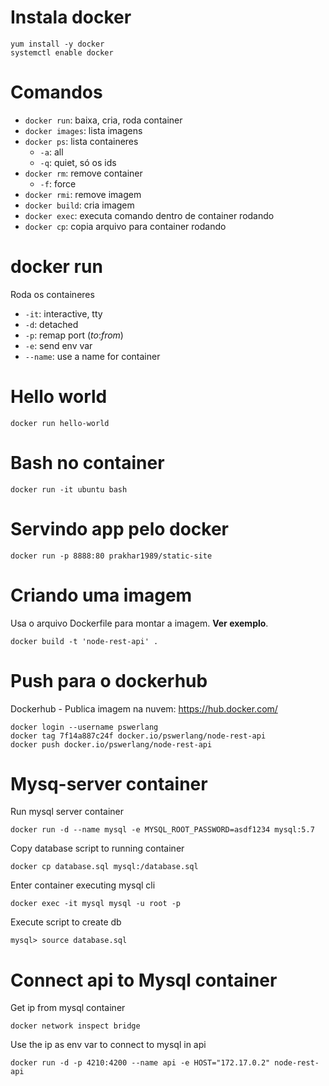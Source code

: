 # Instala docker

```
yum install -y docker
systemctl enable docker
```

# Comandos

* `docker run`: baixa, cria, roda container
* `docker images`: lista imagens
* `docker ps`: lista containeres
  * `-a`: all
  * `-q`: quiet, só os ids
* `docker rm`: remove container
  * `-f`: force
* `docker rmi`: remove imagem
* `docker build`: cria imagem
* `docker exec`: executa comando dentro de container rodando
* `docker cp`: copia arquivo para container rodando


# docker run

Roda os containeres

* `-it`: interactive, tty
* `-d`: detached
* `-p`: remap port (*to*:*from*)
* `-e`: send env var
* `--name`: use a name for container


# Hello world

```
docker run hello-world
```

# Bash no container

```
docker run -it ubuntu bash
```

# Servindo app pelo docker

```
docker run -p 8888:80 prakhar1989/static-site
```

# Criando uma imagem

Usa o arquivo Dockerfile para montar a imagem. **Ver exemplo**.

```
docker build -t 'node-rest-api' .
```

# Push para o dockerhub

Dockerhub - Publica imagem na nuvem: https://hub.docker.com/

```
docker login --username pswerlang
docker tag 7f14a887c24f docker.io/pswerlang/node-rest-api
docker push docker.io/pswerlang/node-rest-api
```

# Mysq-server container

Run mysql server container

```
docker run -d --name mysql -e MYSQL_ROOT_PASSWORD=asdf1234 mysql:5.7
```

Copy database script to running container

```
docker cp database.sql mysql:/database.sql
```

Enter container executing mysql cli

```
docker exec -it mysql mysql -u root -p
```

Execute script to create db

```
mysql> source database.sql
```

# Connect api to Mysql container

Get ip from mysql container

```
docker network inspect bridge
```

Use the ip as env var to connect to mysql in api

```
docker run -d -p 4210:4200 --name api -e HOST="172.17.0.2" node-rest-api
```